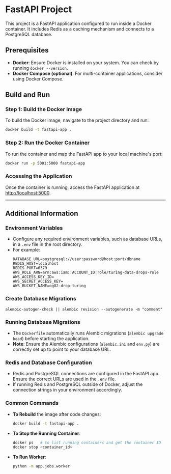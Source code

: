 # FastAPI Project

This project is a FastAPI application configured to run inside a Docker container. It includes Redis as a caching mechanism and connects to a PostgreSQL database.

## Prerequisites
- **Docker**: Ensure Docker is installed on your system. You can check by running `docker --version`.
- **Docker Compose (optional)**: For multi-container applications, consider using Docker Compose.

## Build and Run

### Step 1: Build the Docker Image

To build the Docker image, navigate to the project directory and run:

```bash
docker build -t fastapi-app .
```

### Step 2: Run the Docker Container

To run the container and map the FastAPI app to your local machine's port:

```bash
docker run -p 5001:5000 fastapi-app
```

### Accessing the Application

Once the container is running, access the FastAPI application at [http://localhost:5000](http://localhost:5000).

---

## Additional Information

### Environment Variables
- Configure any required environment variables, such as database URLs, in a `.env` file in the root directory.
- For example:
  ```plaintext
  DATABASE_URL=postgresql://user:password@host:port/dbname
  REDIS_HOST=localhost
  REDIS_PORT=6379
  AWS_ROLE_ARN=arn:aws:iam::ACCOUNT_ID:role/turing-data-drops-role
  AWS_ACCESS_KEY_ID=
  AWS_SECRET_ACCESS_KEY=
  AWS_BUCKET_NAME=og82-drop-turing
  ```

### Create Database Migrations
```
alembic-autogen-check || alembic revision --autogenerate -m "comment"
```

### Running Database Migrations
- The `Dockerfile` automatically runs Alembic migrations (`alembic upgrade head`) before starting the application.
- **Note**: Ensure the Alembic configurations (`alembic.ini` and `env.py`) are correctly set up to point to your database URL.

### Redis and Database Configuration
- Redis and PostgreSQL connections are configured in the FastAPI app. Ensure the correct URLs are used in the `.env` file.
- If running Redis and PostgreSQL outside of Docker, adjust the connection strings in your environment accordingly.

### Common Commands
- **To Rebuild** the image after code changes:
  ```bash
  docker build -t fastapi-app .
  ```
- **To Stop the Running Container**:
  ```bash
  docker ps   # to list running containers and get the container ID
  docker stop <container_id>
  ```
- **To Run Worker**:
  ```bash
  python -m app.jobs.worker
  ```

